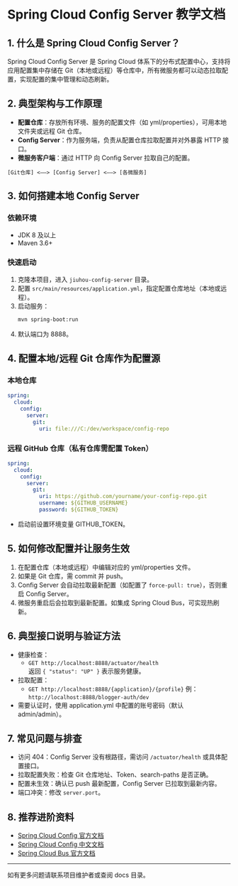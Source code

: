 # Spring Cloud Config Server 教学文档

## 1. 什么是 Spring Cloud Config Server？
Spring Cloud Config Server 是 Spring Cloud 体系下的分布式配置中心，支持将应用配置集中存储在 Git（本地或远程）等仓库中，所有微服务都可以动态拉取配置，实现配置的集中管理和动态刷新。

## 2. 典型架构与工作原理
- **配置仓库**：存放所有环境、服务的配置文件（如 yml/properties），可用本地文件夹或远程 Git 仓库。
- **Config Server**：作为服务端，负责从配置仓库拉取配置并对外暴露 HTTP 接口。
- **微服务客户端**：通过 HTTP 向 Config Server 拉取自己的配置。

```
[Git仓库] <——> [Config Server] <——> [各微服务]
```

## 3. 如何搭建本地 Config Server

### 依赖环境
- JDK 8 及以上
- Maven 3.6+

### 快速启动
1. 克隆本项目，进入 `jiuhou-config-server` 目录。
2. 配置 `src/main/resources/application.yml`，指定配置仓库地址（本地或远程）。
3. 启动服务：
   ```bash
   mvn spring-boot:run
   ```
4. 默认端口为 8888。

## 4. 配置本地/远程 Git 仓库作为配置源

### 本地仓库
```yaml
spring:
  cloud:
    config:
      server:
        git:
          uri: file:///C:/dev/workspace/config-repo
```

### 远程 GitHub 仓库（私有仓库需配置 Token）
```yaml
spring:
  cloud:
    config:
      server:
        git:
          uri: https://github.com/yourname/your-config-repo.git
          username: ${GITHUB_USERNAME}
          password: ${GITHUB_TOKEN}
```
- 启动前设置环境变量 GITHUB_TOKEN。

## 5. 如何修改配置并让服务生效
1. 在配置仓库（本地或远程）中编辑对应的 yml/properties 文件。
2. 如果是 Git 仓库，需 commit 并 push。
3. Config Server 会自动拉取最新配置（如配置了 `force-pull: true`），否则重启 Config Server。
4. 微服务重启后会拉取到最新配置。如集成 Spring Cloud Bus，可实现热刷新。

## 6. 典型接口说明与验证方法

- 健康检查：
  - `GET http://localhost:8888/actuator/health`  
    返回 `{ "status": "UP" }` 表示服务健康。
- 拉取配置：
  - `GET http://localhost:8888/{application}/{profile}`
    例：`http://localhost:8888/blogger-auth/dev`
- 需要认证时，使用 application.yml 中配置的账号密码（默认 admin/admin）。

## 7. 常见问题与排查
- 访问 404：Config Server 没有根路径，需访问 `/actuator/health` 或具体配置接口。
- 拉取配置失败：检查 Git 仓库地址、Token、search-paths 是否正确。
- 配置未生效：确认已 push 最新配置，Config Server 已拉取到最新内容。
- 端口冲突：修改 `server.port`。

## 8. 推荐进阶资料
- [Spring Cloud Config 官方文档](https://cloud.spring.io/spring-cloud-config/)
- [Spring Cloud Config 中文文档](https://springcloud.cc/spring-cloud-config.html)
- [Spring Cloud Bus 官方文档](https://cloud.spring.io/spring-cloud-bus/)

---
如有更多问题请联系项目维护者或查阅 docs 目录。 